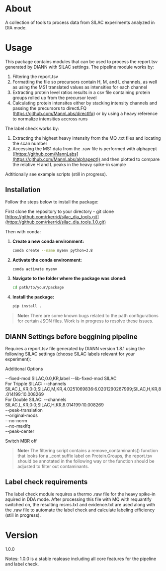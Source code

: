 # About
A collection of tools to process data from SILAC experiments analyzed in DIA mode.  

# Usage
This package contains modules that can be used to process the report.tsv generated by DIANN with SILAC settings. 
The pipeline module works by:
1) Filtering the report.tsv
2) Formatting the file so precursors contain H, M, and L channels, as well as using the MS1 translated values as intensities for each channel
3) Extracting protein level ratios results in a csv file containing protein groups rolled up from the precursor level
4) Calculating protein intensites either by stacking intensity channels and passing the precursors to directLFQ (https://github.com/MannLabs/directlfq) or by using a heavy reference to normalize intensities accross runs

The label check works by:
1) Extracting the highest heavy intensity from the MQ .txt files and locating the scan number
2) Accessing the MS1 data from the .raw file is performed with alphapept ([https://github.com/MannLabs](https://github.com/MannLabs/alphapept)) and then plotted to compare the relative H and L peaks in the heavy spike-in sample

Adtitionally see example scripts (still in progress).


## Installation

Follow the steps below to install the package:

First clone the repository to your directory - git clone [https://github.com/rkerrid/silac_dia_tools.git](https://github.com/rkerrid/silac_dia_tools_1.0.git)

Then with conda:

1. **Create a new conda environment:**
   ```bash
   conda create --name myenv python=3.8
   ```
   
2. **Activate the conda environment:**
   ```bash
   conda activate myenv
   ```

3. **Navigate to the folder where the package was cloned:**
   ```bash
   cd path/to/your/package
   ```
   
4. **Install the package:**
   ```bash
   pip install .
   ```

> **Note:** There are some known bugs related to the path configurations for certain JSON files. Work is in progress to resolve these issues.



## DIANN Settings before beggining pipeline
Requires a report.tsv file generated by DIANN version 1.8.1 using the following SILAC settings (choose SILAC labels relevant for your experiment):

 Additional Options
 
--fixed-mod SILAC,0.0,KR,label
--lib-fixed-mod SILAC   
For Tripple SILAC: --channels SILAC,L,KR,0:0;SILAC,M,KR,4.0251069836:6.0201290267999;SILAC,H,KR,8.014199:10.008269   
For Double SILAC: --channels SILAC,L,KR,0:0;SILAC,H,KR,8.014199:10.008269   
--peak-translation   
--original-mods  
--no-norm   
--no-maxlfq   
--peak-center

Switch MBR off

> **Note:** The filtering script contains a remove_contaminants() function that looks for a _cont suffix label on Protein.Groups, the report.tsv should be annotated in the following way or the function should be adjusted to filter out contaminants.

## Label check requirements
The label check module requires a thermo .raw file for the heavy spike-in aquired in DDA mode. After processing this file with MQ with requantify switched on, the resulting msms.txt and evidence.txt are used along with the .raw file to automate the label check and calculate labeling efficiency (still in progress).

# Version
1.0.0

Notes: 1.0.0 is a stable realease including all core features for the pipeline and label check.

